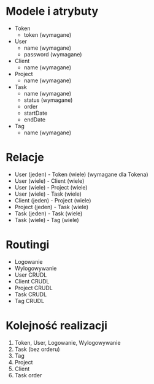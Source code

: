 # Modele i atrybuty
* Token
	* token (wymagane)
* User
	* name (wymagane)
	* password (wymagane)
* Client
	* name (wymagane)
* Project
 	* name (wymagane)
* Task
	* name (wymagane)
	* status (wymagane)
	* order
	* startDate
	* endDate
* Tag
	* name (wymagane)

# Relacje
* User (jeden) - Token (wiele) (wymagane dla Tokena)
* User (wiele) - Client (wiele)
* User (wiele) - Project (wiele)
* User (wiele) - Task (wiele)
* Client (jeden) - Project (wiele)
* Project (jeden) - Task (wiele)
* Task (jeden) - Task (wiele)
* Task (wiele) - Tag (wiele)

# Routingi
* Logowanie
* Wylogowywanie
* User CRUDL
* Client CRUDL
* Project CRUDL
* Task CRUDL
* Tag CRUDL

# Kolejność realizacji
1. Token, User, Logowanie, Wylogowywanie
2. Task (bez orderu)
3. Tag
4. Project
5. Client
6. Task order

